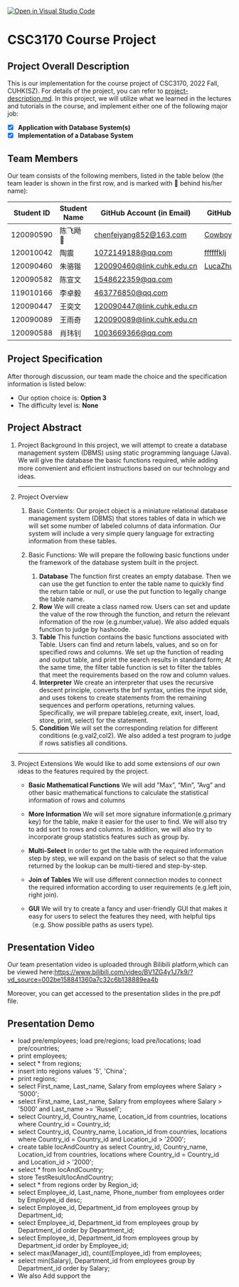 [![Open in Visual Studio Code](https://classroom.github.com/assets/open-in-vscode-c66648af7eb3fe8bc4f294546bfd86ef473780cde1dea487d3c4ff354943c9ae.svg)](https://classroom.github.com/online_ide?assignment_repo_id=9422221&assignment_repo_type=AssignmentRepo)

# CSC3170 Course Project

## Project Overall Description

This is our implementation for the course project of CSC3170, 2022 Fall, CUHK(SZ). For details of the project, you can refer to [project-description.md](project-description.md). In this project, we will utilize what we learned in the lectures and tutorials in the course, and implement either one of the following major job:

<!-- Please fill in "x" to replace the blank space between "[]" to tick the todo item; it's ticked on the first one by default. -->

- [x] **Application with Database System(s)**
- [x] **Implementation of a Database System**

## Team Members

Our team consists of the following members, listed in the table below (the team leader is shown in the first row, and is marked with 🚩 behind his/her name):

<!-- change the info below to be the real case -->

| Student ID | Student Name | GitHub Account (in Email)  | GitHub User                                   |
| ---------- | ------------ | -------------------------  |-----------------------------------------------|
| 120090590  | 陈飞飏 🚩    | chenfeiyang852@163.com     | [CowboyPhilip](https://github.com/CowboyPhilip) | 
| 120010042  | 陶震         | 1072149188@qq.com          | [ffffffklj](https://github.com/ffffffklj)     |
| 120090460  | 朱骆锴       | 120090460@link.cuhk.edu.cn | [LucaZhu0219](https://github.com/LucaZhu0219) |
| 120090582  | 陈宣文       | 1548622359@qq.com          |                                               |
| 119010166  | 李卓毅       | 463776850@qq.com           |                                               |
| 120090447  | 王奕文       | 120090447@link.cuhk.edu.cn |                                               |
| 120090089  | 王雨奇       | 120090089@link.cuhk.edu.cn |                                               |
| 120090588  | 肖玮钊       | 1003669366@qq.com          |                                               |

## Project Specification

<!-- You should remove the terms/sentence that is not necessary considering your option/branch/difficulty choice -->

After thorough discussion, our team made the choice and the specification information is listed below:

- Our option choice is: **Option 3**
- The difficulty level is: **None**

## Project Abstract

<!-- TODO -->
1. Project Background 
   In this project, we will attempt to create a database management system (DBMS) using static programming language (Java). We will give the database the basic functions required, while adding more convenient and eﬀicient instructions based on our technology and ideas.

   

   ---

   

2. Project Overview
   1. Basic Contents:
      Our project object is a miniature relational database management system (DBMS) that stores tables of data in which we will set some number of labeled columns of data information. Our system will include a very simple query language for extracting information from these tables.

      

   2. Basic Functions:
      We will prepare the following basic functions under the framework of the database system built in the project.
   
      1. **Database** The function first creates an empty database. Then we can use the get function to enter the table name to quickly find the return table or null, or use the put function to legally change the table name.
      2. **Row** We will create a class named row. Users can set and update the value of the row through the function, and return the relevant information of the row (e.g.number,value). We also added equals function to judge by hashcode.
      3. **Table** This function contains the basic functions associated with Table. Users can find and return labels, values, and so on for specified rows and columns. We set up the function of reading and output table, and print the search results in standard form; At the same time, the filter table function is set to filter the tables that meet the requirements based on the row and column values.
      4. **Interpreter** We create an interpreter that uses the recursive descent principle, converts the bnf syntax, unties the input side, and uses tokens to create statements from the remaining sequences and perform operations, returning values. Specifically, we will prepare table(eg.create, exit, insert, load, store, print, select) for the statement.
      5. **Condition** We will set the corresponding relation for different conditions (e.g.val2,col2). We also added a test program to judge if rows satisfies all conditions.
   
   
   
   ---

   

3. Project Extensions
   We would like to add some extensions of our own ideas to the features required by the project.

   + **Basic Mathematical Functions** We will add ”Max”, ”Min”, ”Avg” and other basic mathematical functions to calculate the statistical information of rows and columns

   + **More Information** We will set more signature information(e.g.primary key) for the table, make it easier for the user to find. We will also try to add sort to rows and columns. In addition, we will also try to incorporate group statistics features such as group by.

   + **Multi-Select** In order to get the table with the required information step by step, we will expand on the basis of select so that the value returned by the lookup can be multi-tiered and step-by-step.

   + **Join of Tables** We will use different connection modes to connect the required information according to user requirements (e.g.left join, right join).

   + **GUI** We will try to create a fancy and user-friendly GUI that makes it easy for users to select the features they need, with helpful tips（e.g. Show possible paths as users type).

## Presentation Video
Our team presentation video is uploaded through Bilibili platform,which can be viewed here:https://www.bilibili.com/video/BV1ZG4y1J7k9/?vd_source=002be158841360a7c32c6b138889ea4b

Moreover, you can get accessed to the presentation slides in the pre.pdf file.

## Presentation Demo
+ load pre/employees; load pre/regions; load pre/locations; load pre/countries;
+ print employees;
+ select \* from regions;
+ insert into regions values '5', 'China';
+ print regions;
+ select First_name, Last_name, Salary from employees where Salary > '5000';
+ select First_name, Last_name, Salary from employees where Salary > '5000' and Last_name >= 'Russell';
+ select Country_id, Country_name, Location_id from countries, locations where Country_id = Country_id;
+ select Country_id, Country_name, Location_id from countries, locations where Country_id = Country_id and Location_id > '2000';
+ create table locAndCountry as select Country_id, Country_name, Location_id from countries, locations where Country_id = Country_id and Location_id > '2000';
+ select * from locAndCountry;
+ store TestResult/locAndCountry;
+ select * from regions order by Region_id;
+ select Employee_id, Last_name, Phone_number from employees order by Employee_id desc;
+ select Employee_id, Department_id from employees group by Department_id;
+ select Employee_id, Department_id from employees group by Department_id order by Department_id;
+ select Employee_id, Department_id from employees group by Department_id order by Employee_id;
+ select max(Manager_id), count(Employee_id) from employees;
+ select min(Salary), Department_id from employees group by Department_id order by Salary;
+ We also Add support the 
